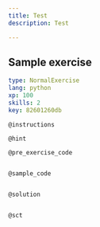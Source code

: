 ```yaml
---
title: Test
description: Test

---
```

## Sample exercise

```yaml
type: NormalExercise
lang: python
xp: 100
skills: 2
key: 82601260db
```


`@instructions`

`@hint`

`@pre_exercise_code`
```{python}

```

`@sample_code`
```{python}

```

`@solution`
```{python}

```

`@sct`
```{python}

```
